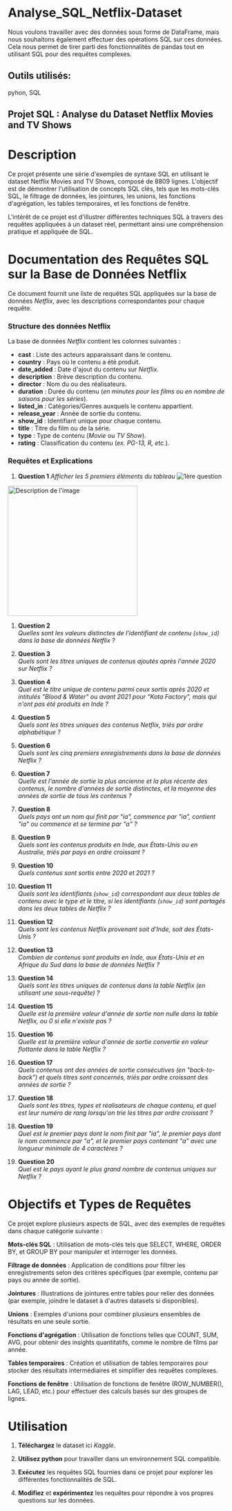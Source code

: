 # Analyse_SQL_Netflix-Dataset
 
Nous voulons travailler avec des données sous forme de DataFrame, mais nous souhaitons également effectuer des opérations SQL sur ces données. Cela nous permet de tirer parti des fonctionnalités de pandas tout en utilisant SQL pour des requêtes complexes.

## Outils utilisés:
pyhon, SQL


## Projet SQL : Analyse du Dataset Netflix Movies and TV Shows



# Description
Ce projet présente une série d'exemples de syntaxe SQL en utilisant le dataset Netflix Movies and TV Shows, composé de 8809 lignes. 
L'objectif est de démontrer l'utilisation de concepts SQL clés, tels que les mots-clés SQL, le filtrage de données, les jointures, les unions, les fonctions d'agrégation, les tables temporaires, et les fonctions de fenêtre.

L'intérêt de ce projet est d'illustrer différentes techniques SQL à travers des requêtes appliquées à un dataset réel, permettant ainsi une compréhension pratique et appliquée de SQL.

# **Documentation des Requêtes SQL sur la Base de Données Netflix**

Ce document fournit une liste de requêtes SQL appliquées sur la base de données _Netflix_, avec les descriptions correspondantes pour chaque requête.

### **Structure des données Netflix**

La base de données _Netflix_ contient les colonnes suivantes :

- **cast** : Liste des acteurs apparaissant dans le contenu.
- **country** : Pays où le contenu a été produit.
- **date_added** : Date d'ajout du contenu sur _Netflix_.
- **description** : Brève description du contenu.
- **director** : Nom du ou des réalisateurs.
- **duration** : Durée du contenu (_en minutes pour les films ou en nombre de saisons pour les séries_).
- **listed_in** : Catégories/Genres auxquels le contenu appartient.
- **release_year** : Année de sortie du contenu.
- **show_id** : Identifiant unique pour chaque contenu.
- **title** : Titre du film ou de la série.
- **type** : Type de contenu (_Movie_ ou _TV Show_).
- **rating** : Classification du contenu (_ex. PG-13, R, etc._).

### **Requêtes et Explications**
1. **Question 1**
   _Afficher les 5 premiers éléments du tableau_
![1ère question](https://github.com/user-attachments/assets/53eba979-17bd-4f0b-b0b9-885c6416903d)
<img src="https://github.com/user-attachments/assets/53eba979-17bd-4f0b-b0b9-885c6416903d" alt="Description de l'image" width="300">

   

1. **Question 2**  
   _Quelles sont les valeurs distinctes de l'identifiant de contenu (`show_id`) dans la base de données Netflix ?_

2. **Question 3**  
   _Quels sont les titres uniques de contenus ajoutés après l'année 2020 sur Netflix ?_

3. **Question 4**  
   _Quel est le titre unique de contenu parmi ceux sortis après 2020 et intitulés "Blood & Water" ou avant 2021 pour "Kota Factory", mais qui n'ont pas été produits en Inde ?_

4. **Question 5**  
   _Quels sont les titres uniques des contenus Netflix, triés par ordre alphabétique ?_

5. **Question 6**  
   _Quels sont les cinq premiers enregistrements dans la base de données Netflix ?_

6. **Question 7**  
   _Quelle est l'année de sortie la plus ancienne et la plus récente des contenus, le nombre d'années de sortie distinctes, et la moyenne des années de sortie de tous les contenus ?_

7. **Question 8**  
   _Quels pays ont un nom qui finit par "ia", commence par "ia", contient "ia" ou commence et se termine par "a" ?_

8. **Question 9**  
   _Quels sont les contenus produits en Inde, aux États-Unis ou en Australie, triés par pays en ordre croissant ?_

9. **Question 10**  
   _Quels contenus sont sortis entre 2020 et 2021 ?_

10. **Question 11**  
    _Quels sont les identifiants (`show_id`) correspondant aux deux tables de contenu avec le type et le titre, si les identifiants (`show_id`) sont partagés dans les deux tables de Netflix ?_

11. **Question 12**  
    _Quels sont les contenus Netflix provenant soit d'Inde, soit des États-Unis ?_

12. **Question 13**  
    _Combien de contenus sont produits en Inde, aux États-Unis et en Afrique du Sud dans la base de données Netflix ?_

13. **Question 14**  
    _Quels sont les titres uniques de contenus dans la table Netflix (en utilisant une sous-requête) ?_

14. **Question 15**  
    _Quelle est la première valeur d'année de sortie non nulle dans la table Netflix, ou 0 si elle n'existe pas ?_

15. **Question 16**  
    _Quelle est la première valeur d'année de sortie convertie en valeur flottante dans la table Netflix ?_

16. **Question 17**  
    _Quels contenus ont des années de sortie consécutives (en "back-to-back") et quels titres sont concernés, triés par ordre croissant des années de sortie ?_

17. **Question 18**  
    _Quels sont les titres, types et réalisateurs de chaque contenu, et quel est leur numéro de rang lorsqu'on trie les titres par ordre croissant ?_

18. **Question 19**  
    _Quel est le premier pays dont le nom finit par "ia", le premier pays dont le nom commence par "a", et le premier pays contenant "a" avec une longueur minimale de 4 caractères ?_

19. **Question 20**  
    _Quel est le pays ayant le plus grand nombre de contenus uniques sur Netflix ?_



# Objectifs et Types de Requêtes
Ce projet explore plusieurs aspects de SQL, avec des exemples de requêtes dans chaque catégorie suivante :

**Mots-clés SQL** :  Utilisation de mots-clés tels que SELECT, WHERE, ORDER BY, et GROUP BY pour manipuler et interroger les données.

**Filtrage de données** : Application de conditions pour filtrer les enregistrements selon des critères spécifiques (par exemple, contenu par pays ou année de sortie).

**Jointures** : Illustrations de jointures entre tables pour relier des données (par exemple, joindre le dataset à d'autres datasets si disponibles).

**Unions** : Exemples d'unions pour combiner plusieurs ensembles de résultats en une seule sortie.

**Fonctions d'agrégation** : Utilisation de fonctions telles que COUNT, SUM, AVG, pour obtenir des insights quantitatifs, comme le nombre de films par année.

**Tables temporaires** : Création et utilisation de tables temporaires pour stocker des résultats intermédiaires et simplifier des requêtes complexes.

**Fonctions de fenêtre** : Utilisation de fonctions de fenêtre (ROW_NUMBER(), LAG, LEAD, etc.) pour effectuer des calculs basés sur des groupes de lignes.


# **Utilisation**

1. **Téléchargez** le dataset ici _Kaggle_.

2. **Utilisez python** pour travailler dans un environnement SQL compatible.

3. **Exécutez** les requêtes SQL fournies dans ce projet pour explorer les différentes fonctionnalités de SQL.

4. **Modifiez** et **expérimentez** les requêtes pour répondre à vos propres questions sur les données.

